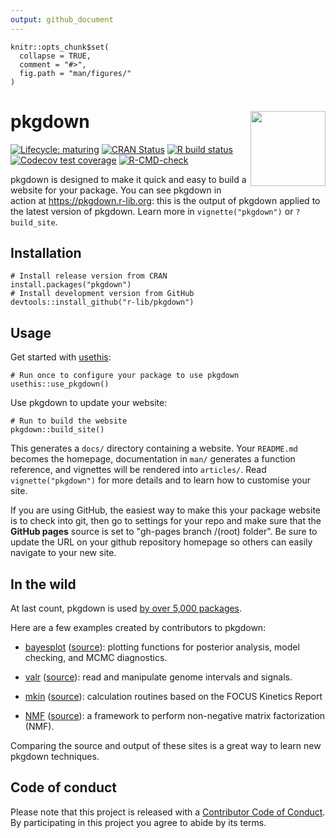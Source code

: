 ```yaml
---
output: github_document
---
```


<!-- README.md is generated from README.Rmd. Please edit that file -->

```{r, echo = FALSE}
knitr::opts_chunk$set(
  collapse = TRUE,
  comment = "#>",
  fig.path = "man/figures/"
)
```

# pkgdown <img src="man/figures/logo.png" align="right" alt="" width="120" />

<!-- badges: start -->
[![Lifecycle: maturing](https://img.shields.io/badge/lifecycle-maturing-blue.svg)](https://www.tidyverse.org/lifecycle/#maturing)
[![CRAN Status](https://www.r-pkg.org/badges/version/pkgdown)](https://cran.r-project.org/package=pkgdown)
[![R build status](https://github.com/r-lib/pkgdown/workflows/R-CMD-check/badge.svg)](https://github.com/r-lib/pkgdown/actions)
[![Codecov test coverage](https://codecov.io/gh/r-lib/pkgdown/branch/master/graph/badge.svg)](https://codecov.io/gh/r-lib/pkgdown?branch=master)
[![R-CMD-check](https://github.com/r-lib/pkgdown/workflows/R-CMD-check/badge.svg)](https://github.com/r-lib/pkgdown/actions)
<!-- badges: end -->

pkgdown is designed to make it quick and easy to build a website for your package. You can see pkgdown in action at <https://pkgdown.r-lib.org>: this is the output of pkgdown applied to the latest version of pkgdown. Learn more in `vignette("pkgdown")` or `?build_site`.

## Installation

```{r, eval = FALSE}
# Install release version from CRAN
install.packages("pkgdown")
# Install development version from GitHub
devtools::install_github("r-lib/pkgdown")
```

## Usage

Get started with [usethis](https://usethis.r-lib.org/):

```{r, eval = FALSE}
# Run once to configure your package to use pkgdown
usethis::use_pkgdown()
```

Use pkgdown to update your website:

```{r, eval = FALSE}
# Run to build the website
pkgdown::build_site()
```

This generates a `docs/` directory containing a website. Your `README.md` becomes the homepage, documentation in `man/` generates a function reference, and vignettes will be rendered into `articles/`. Read `vignette("pkgdown")` for more details and to learn how to customise your site.

If you are using GitHub, the easiest way to make this your package website is to check into git, then go to settings for your repo and make sure that the __GitHub pages__ source is set to "gh-pages branch /(root) folder". Be sure to update the URL on your github repository homepage so others can easily navigate to your new site.

## In the wild

At last count, pkgdown is used [by over 5,000 packages](https://github.com/search?q=pkgdown.css+in%3Apath&type=Code). 

Here are a few examples created by contributors to pkgdown:

* [bayesplot](http://mc-stan.org/bayesplot/index.html)
  ([source](https://github.com/stan-dev/bayesplot/tree/gh-pages)):
  plotting functions for posterior analysis, model checking, and MCMC 
  diagnostics.

* [valr](https://rnabioco.github.io/valr/) 
  ([source](https://github.com/rnabioco/valr)): 
  read and manipulate genome intervals and signals.

* [mkin](http://jranke.github.io/mkin/)
  ([source](https://github.com/jranke/mkin)):
  calculation routines based on the FOCUS Kinetics Report

* [NMF](http://renozao.github.io/NMF/master/index.html)
  ([source](https://github.com/renozao/NMF)):
  a framework to perform non-negative matrix factorization (NMF).

Comparing the source and output of these sites is a great way to learn new pkgdown techniques.

## Code of conduct

Please note that this project is released with a [Contributor Code of Conduct](https://pkgdown.r-lib.org/CODE_OF_CONDUCT.html). By participating in this project you agree to abide by its terms.
